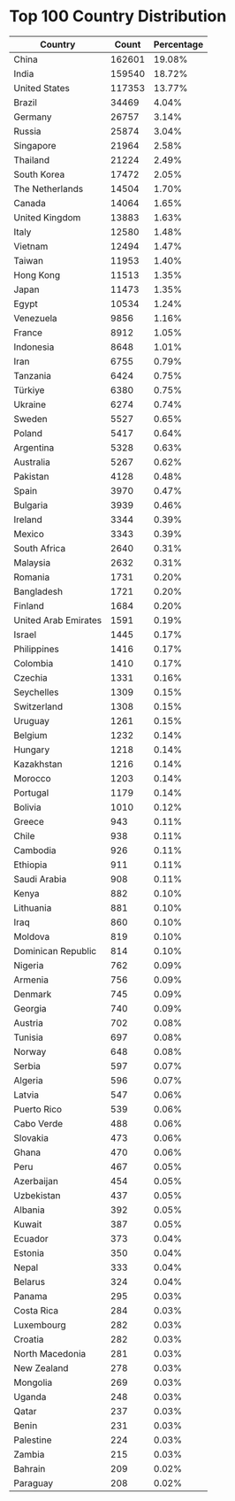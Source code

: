 # Top 100 Country Distribution
| Country | Count | Percentage |
|----|----|----|
| China | 162601 | 19.08% |
| India | 159540 | 18.72% |
| United States | 117353 | 13.77% |
| Brazil | 34469 | 4.04% |
| Germany | 26757 | 3.14% |
| Russia | 25874 | 3.04% |
| Singapore | 21964 | 2.58% |
| Thailand | 21224 | 2.49% |
| South Korea | 17472 | 2.05% |
| The Netherlands | 14504 | 1.70% |
| Canada | 14064 | 1.65% |
| United Kingdom | 13883 | 1.63% |
| Italy | 12580 | 1.48% |
| Vietnam | 12494 | 1.47% |
| Taiwan | 11953 | 1.40% |
| Hong Kong | 11513 | 1.35% |
| Japan | 11473 | 1.35% |
| Egypt | 10534 | 1.24% |
| Venezuela | 9856 | 1.16% |
| France | 8912 | 1.05% |
| Indonesia | 8648 | 1.01% |
| Iran | 6755 | 0.79% |
| Tanzania | 6424 | 0.75% |
| Türkiye | 6380 | 0.75% |
| Ukraine | 6274 | 0.74% |
| Sweden | 5527 | 0.65% |
| Poland | 5417 | 0.64% |
| Argentina | 5328 | 0.63% |
| Australia | 5267 | 0.62% |
| Pakistan | 4128 | 0.48% |
| Spain | 3970 | 0.47% |
| Bulgaria | 3939 | 0.46% |
| Ireland | 3344 | 0.39% |
| Mexico | 3343 | 0.39% |
| South Africa | 2640 | 0.31% |
| Malaysia | 2632 | 0.31% |
| Romania | 1731 | 0.20% |
| Bangladesh | 1721 | 0.20% |
| Finland | 1684 | 0.20% |
| United Arab Emirates | 1591 | 0.19% |
| Israel | 1445 | 0.17% |
| Philippines | 1416 | 0.17% |
| Colombia | 1410 | 0.17% |
| Czechia | 1331 | 0.16% |
| Seychelles | 1309 | 0.15% |
| Switzerland | 1308 | 0.15% |
| Uruguay | 1261 | 0.15% |
| Belgium | 1232 | 0.14% |
| Hungary | 1218 | 0.14% |
| Kazakhstan | 1216 | 0.14% |
| Morocco | 1203 | 0.14% |
| Portugal | 1179 | 0.14% |
| Bolivia | 1010 | 0.12% |
| Greece | 943 | 0.11% |
| Chile | 938 | 0.11% |
| Cambodia | 926 | 0.11% |
| Ethiopia | 911 | 0.11% |
| Saudi Arabia | 908 | 0.11% |
| Kenya | 882 | 0.10% |
| Lithuania | 881 | 0.10% |
| Iraq | 860 | 0.10% |
| Moldova | 819 | 0.10% |
| Dominican Republic | 814 | 0.10% |
| Nigeria | 762 | 0.09% |
| Armenia | 756 | 0.09% |
| Denmark | 745 | 0.09% |
| Georgia | 740 | 0.09% |
| Austria | 702 | 0.08% |
| Tunisia | 697 | 0.08% |
| Norway | 648 | 0.08% |
| Serbia | 597 | 0.07% |
| Algeria | 596 | 0.07% |
| Latvia | 547 | 0.06% |
| Puerto Rico | 539 | 0.06% |
| Cabo Verde | 488 | 0.06% |
| Slovakia | 473 | 0.06% |
| Ghana | 470 | 0.06% |
| Peru | 467 | 0.05% |
| Azerbaijan | 454 | 0.05% |
| Uzbekistan | 437 | 0.05% |
| Albania | 392 | 0.05% |
| Kuwait | 387 | 0.05% |
| Ecuador | 373 | 0.04% |
| Estonia | 350 | 0.04% |
| Nepal | 333 | 0.04% |
| Belarus | 324 | 0.04% |
| Panama | 295 | 0.03% |
| Costa Rica | 284 | 0.03% |
| Luxembourg | 282 | 0.03% |
| Croatia | 282 | 0.03% |
| North Macedonia | 281 | 0.03% |
| New Zealand | 278 | 0.03% |
| Mongolia | 269 | 0.03% |
| Uganda | 248 | 0.03% |
| Qatar | 237 | 0.03% |
| Benin | 231 | 0.03% |
| Palestine | 224 | 0.03% |
| Zambia | 215 | 0.03% |
| Bahrain | 209 | 0.02% |
| Paraguay | 208 | 0.02% |
